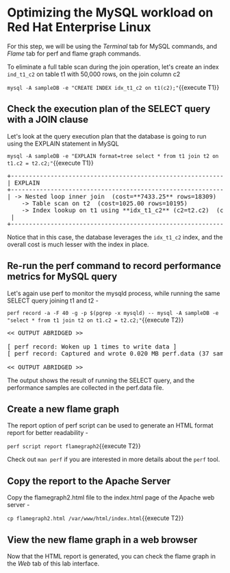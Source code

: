 # Optimizing the MySQL workload on Red Hat Enterprise Linux

For this step, we will be using the *Terminal* tab for MySQL commands, and *Flame* tab for perf and flame graph commands. 

To eliminate a full table scan during the join operation, let's create an index `ind_t1_c2` on table t1 with 50,000 rows, on the join column c2

`mysql -A sampleDB -e "CREATE INDEX idx_t1_c2 on t1(c2);"`{{execute T1}}

## Check the execution plan of the SELECT query with a JOIN clause

Let's look at the query execution plan that the database is going to run using the EXPLAIN statement in MySQL 

`mysql -A sampleDB -e "EXPLAIN format=tree select * from t1 join t2 on t1.c2 = t2.c2;"`{{execute T1}}

<pre class="file">
+-----------------------------------------------------------------------------------------------------------------------------------------------------------------------------------+
| EXPLAIN                                                                                                                                                                           |
+-----------------------------------------------------------------------------------------------------------------------------------------------------------------------------------+
| -> Nested loop inner join  (cost=**7433.25** rows=18309)
    -> Table scan on t2  (cost=1025.00 rows=10195)
    -> Index lookup on t1 using **idx_t1_c2** (c2=t2.c2)  (cost=0.45 rows=2)
 |
+-----------------------------------------------------------------------------------------------------------------------------------------------------------------------------------+
</pre>

Notice that in this case, the database leverages the `idx_t1_c2` index, and the overall cost is much lesser with the index in place.

## Re-run the perf command to record performance metrics for MySQL query

Let's again use perf to monitor the mysqld process, while running the same SELECT query joining t1 and t2 - 

`perf record -a -F 40 -g -p $(pgrep -x mysqld) -- mysql -A sampleDB -e "select * from t1 join t2 on t1.c2 = t2.c2;"`{{execute T2}}

<pre class="file">
<< OUTPUT ABRIDGED >>

[ perf record: Woken up 1 times to write data ]
[ perf record: Captured and wrote 0.020 MB perf.data (37 samples) ]

<< OUTPUT ABRIDGED >>
</pre>

The output shows the result of running the SELECT query, and the performance samples are collected in the perf.data file.

## Create a new flame graph ##
The report option of perf script can be used to generate an HTML format report for better readability - 

`perf script report flamegraph2`{{execute T2}}

Check out `man perf` if you are interested in more details about the `perf` tool.

## Copy the report to the Apache Server ##

Copy the flamegraph2.html file to the index.html page of the Apache web server - 

`cp flamegraph2.html /var/www/html/index.html`{{execute T2}}

## View the new flame graph in a web browser ##
Now that the HTML report is generated, you can check the flame graph in the *Web* tab of this lab interface.
